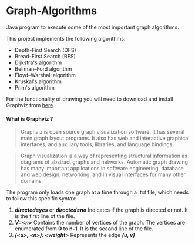 # Graph-Algorithms
Java program to execute some of the most important graph algorithms.

This project implements the following algorithms:

- Depth-First Search (DFS)
- Bread-First Search (BFS)
- Dijkstra's algorithm
- Bellman–Ford algorithm
- Floyd–Warshall algorithm
- Kruskal's algorithm
- Prim's algorithm

For the functionality of drawing you will need to download and install Graphviz from [here](https://graphviz.org/download/).

#### What is Graphviz ?

>Graphviz is open source graph visualization software. It has several main graph layout programs. It also has web and interactive graphical interfaces, and auxiliary tools, libraries, and language bindings.

>Graph visualization is a way of representing structural information as diagrams of abstract graphs and networks. Automatic graph drawing has many important applications in software engineering, database and web design, networking, and in visual interfaces for many other domains.

The program only loads one graph at a time through a _.txt_ file, which needs to follow this specific syntax:

1. **_directed=yes_** or **_directed=no_**      Indicates if the graph is directed or not. It is the first line of the file.
2. **_V=\<n\>_**      Contains the number of vertices of the graph. The vertices are enumerated from **0** to **n-1**. It is the second line of the file.
3. **_(\<u\>, \<n\>): \<weight\>_**     Represents the edge **_(u, v)_**
